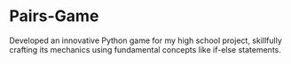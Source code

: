 # Pairs-Game
Developed an innovative  Python game for my high school project, skillfully crafting its mechanics using fundamental concepts like if-else statements.

